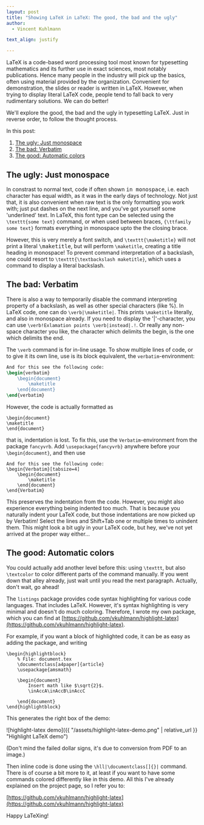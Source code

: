 ```yaml
---
layout: post
title: "Showing LaTeX in LaTeX: The good, the bad and the ugly"
author:
  - Vincent Kuhlmann

text_align: justify

---
```


<script>
beforeHighlight = () => {
    let a = document.querySelectorAll("code");
    for (let b of a) {
        if (b.className.includes("language-"))
            continue;
        if (b.classList.contains("verb"))
            continue;
        b.classList.add("language-latex");
    }
};
</script>

LaTeX is a code-based word processing tool most known for typesetting
mathematics and its further use in exact sciences, most notably publications.
Hence many people in the industry will pick up the basics, often using material
provided by the organization. Convenient for demonstration, the slides or reader
is written in LaTeX. However, when trying to display literal LaTeX code, people
tend to fall back to very rudimentary solutions. We can do better!

We'll explore the good, the bad and the ugly in typesetting LaTeX. Just in
reverse order, to follow the thought process.

 <!-- (Level 1 and Level 2). This
article explains how to typeset LaTeX code in LaTeX properly (Level 3). -->

In this post:
1. [The ugly: Just monospace](#monospace)
2. [The bad: Verbatim](#verbatim)
3. [The good: Automatic colors](#colors)

## The ugly: Just monospace <span id="monospace"></span>

In constrast to normal text, code if often shown <span
style="font-family:monospace;"> in monospace</span>, i.e. each character has
equal width, as it was in the early days of technology. Not just that, it is
also convenient when raw text is the only formatting you work with; just put
dashes on the next line, and you've got yourself some 'underlined' text.
In LaTeX, this font type can be selected using the `\texttt{some text}` command,
or when used between braces, `{\ttfamily some text}` formats everything in
monospace upto the the closing brace.

However, this is very merely a font switch, and `\texttt{\maketitle}` will not
print a literal <samp>\maketitle</samp>, but will perform `\maketitle`, creating
a title heading in monospace! To prevent command interpretation of a
backslash, one could resort to `\texttt{\textbackslash maketitle}`, which uses a
command to display a literal backslash.

## The bad: Verbatim <span id="verbatim"></span>

There is also a way to temporarily disable the command interpreting property of
a backslash, as well as other special characters (like&nbsp;%). In LaTeX code,
one can do `\verb|\maketitle|`. This prints `\maketitle` literally, and also in
monospace already. If you need to display the '|'-character, you can use
`\verb!Exlamation points \verb|instead|.!`. Or really any non-space character
you like, the character which delimits the begin, is the one which delimits the
end.

The `\verb` command is for in-line usage. To show multiple lines of code, or to
give it its own line, use is its block equivalent, the `verbatim`-environment:
```latex
And for this see the following code:
\begin{verbatim}
    \begin{document}
        \maketitle
    \end{document}
\end{verbatim}
```

However, the code is actually formatted as
```plaintext
\begin{document}
\maketitle
\end{document}
```
that is, indentation is lost. To fix this, use the
`Verbatim`-environment from the package `fancyvrb`. Add
`\usepackage{fancyvrb}` anywhere before your
`\begin{document}`, and then use
```
And for this see the following code:
\begin{Verbatim}[tabsize=4]
    \begin{document}
        \maketitle
    \end{document}
\end{Verbatim}
```

This preserves the indentation from the code. However, you might also experience
everything being indented too much. That is because you naturally indent your
LaTeX code, but those indentations are now picked up by Verbatim! Select the
lines and Shift+Tab one or multiple times to unindent them. This might look a
bit ugly in your LaTeX code, but hey, we've not yet arrived at the proper way
either...

## The good: Automatic colors <span id="colors"></span>

You could actually add another level before this: using `\texttt`, but also
`\textcolor` to color different parts of the command manually. If you went down
that alley already, just wait until you read the next paragraph. Actually, don't
wait, go ahead!

The `listings` package provides code syntax highlighting for various code
languages. That includes LaTeX. However, it's syntax highlighting is very minimal
and doesn't do much coloring. Therefore, I wrote my own package, which you can
find at [https://github.com/vkuhlmann/highlight-latex](https://github.com/vkuhlmann/highlight-latex).

For example, if you want a block of highlighted code, it can be as easy as
adding the package, and writing
```
\begin{highlightblock}
    % File: document.tex
    \documentclass[a4paper]{article}
    \usepackage{amsmath}
    
    \begin{document}
        Insert math like $\sqrt{2}$.
        \inAccA\inAccB\inAccC
        
    \end{document}
\end{highlightblock}
```

This generates the right box of the demo:

![highlight-latex demo]({{ "/assets/highlight-latex-demo.png" | relative_url }}
"Highlight LaTeX demo")

(Don't mind the failed dollar signs, it's due to conversion from PDF to an
image.)

Then inline code is done using the `\hll|\documentclass[]{}|` command. There is
of course a bit more to it, at least if you want to have some commands colored
differently like in this demo. All this I've already explained on the project
page, so I refer you to:

[https://github.com/vkuhlmann/highlight-latex](https://github.com/vkuhlmann/highlight-latex)

Happy LaTeXing!

